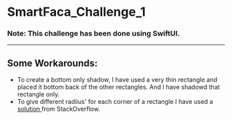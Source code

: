 #  SmartFaca_Challenge_1


### Note: This challenge has been done using SwiftUI.

<hr>

## Some Workarounds:
* To create a bottom only shadow, I have used a very thin rectangle and placed it bottom back of the other rectangles. And I have shadowd that rectangle only.
* To give different radiius' for each corner of a rectangle I have used a <a href="https://stackoverflow.com/questions/56760335/round-specific-corners-swiftui/58606176#58606176"> solution </a> from StackOverflow.




